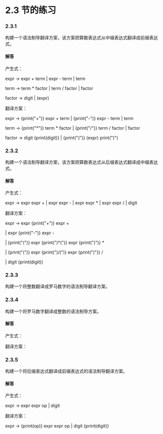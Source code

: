 # 2.3 节的练习

### 2.3.1

构建一个语法制导翻译方案，该方案把算数表达式从中缀表达式翻译成前缀表达式。

#### 解答

产生式：

expr -> expr + term | expr - term | term

term -> term * factor | term / factor | factor

factor -> digit | (expr)

翻译方案：

expr -> {print("+")} expr + term | {print("-")} expr - term | term

term -> {print("*")} term * factor | {print("/")} term / factor | factor

factor -> digit {print(digit)} | {print("(")} (expr) print(")")

### 2.3.2

构建一个语法制导翻译方案，该方案把算数表达式从后缀表达式翻译成中缀表达式。

#### 解答

产生式：

expr -> expr expr + | expr expr - | expr expr * | expr expr / | digit

翻译方案：

expr -> expr {print("+")} expr + 

| expr {print("-")} expr - 

| {print("(")} expr {print(")*(")} expr {print(")")} * 

| {print("(")} expr {print(")/(")} expr {print(")")} / 

| digit {print(digit)}


### 2.3.3

构建一个将整数翻译成罗马数字的语法制导翻译方案。

### 2.3.4

构建一个将罗马数字翻译成整数的语法制导方案。

#### 解答

产生式：

翻译方案：

### 2.3.5

构建一个将后缀表达式翻译成前缀表达式的语法制导翻译方案。

#### 解答

产生式：

expr -> expr expr op | digit

翻译方案：

expr -> {print(op)} expr expr op | digit {print(digit)}

